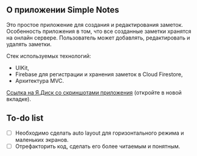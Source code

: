 ##  О приложении Simple Notes
Это простое приложение для создания и редактирования заметок. Особенность приложения в том, что все созданные заметки хранятся на онлайн сервере. Пользователь может добавлять, редактировать и удалять заметки.

Стек используемых технологий: 
- UIKit,
- Firebase для регистрации и хранения заметок в Cloud Firestore,
- Архитектура MVC.

[Ссылка на Я.Диск со скриншотами приложения](https://yadi.sk/d/CZAh6FjM8zGoQQ?w=1) (откройте в новой вкладке).

##  To-do list
- [ ] Необходимо сделать auto layout для горизонтального режима и маленьких экранов.
- [ ] Отрефакторить код, сделать его более читаемым и понятным.
